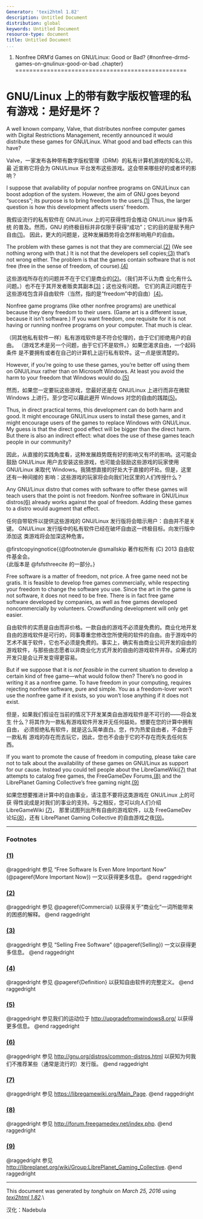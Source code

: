 ```yaml
---
Generator: 'texi2html 1.82'
description: Untitled Document
distribution: global
keywords: Untitled Document
resource-type: document
title: Untitled Document
...
```


1. Nonfree DRM’d Games on GNU/Linux: Good or Bad? {#nonfree-drmd-games-on-gnulinux-good-or-bad .chapter}
=================================================

GNU/Linux 上的带有数字版权管理的私有游戏：是好是坏？
====================================================

A well known company, Valve, that distributes nonfree computer games
with Digital Restrictions Management, recently announced it would
distribute these games for GNU/Linux. What good and bad effects can this
have?

Valve，一家发布各种带有数字版权管理（DRM）的私有计算机游戏的知名公司，最
近宣称它将会为 GNU/Linux 平台发布这些游戏。这会带来哪些好的或者坏的影响？

I suppose that availability of popular nonfree programs on GNU/Linux can
boost adoption of the system. However, the aim of GNU goes beyond
“success”; its purpose is to bring freedom to the users.[(1)](#FOOT1)
Thus, the larger question is how this development affects users’
freedom.

我假设流行的私有软件在 GNU/Linux 上的可获得性将会推动 GNU/Linux 操作系统
的普及。然而，GNU 的终极目标并非仅限于获得“成功”；它的目的是赋予用户自由[(1)](#FOOT1)。
因此，更大的问题是，这种发展趋势将会怎样影响用户的自由。

The problem with these games is not that they are
commercial.[(2)](#FOOT2) (We see nothing wrong with that.) It is not
that the developers sell copies;[(3)](#FOOT3) that’s not wrong either.
The problem is that the games contain software that is not free (free in
the sense of freedom, of course).[(4)](#FOOT4)

这些游戏所存在的问题并不在于它们是商业的[(2)](#FOOT2)。（我们并不认为商
业化有什么问题。）也不在于其开发者贩卖其副本[(3)](#FOOT3)；这也没有问题。
它们的真正问题在于这些游戏包含非自由软件（当然，指的是“freedom”中的自由）[(4)](#FOOT4)。

Nonfree game programs (like other nonfree programs) are unethical
because they deny freedom to their users. (Game art is a different
issue, because it isn’t software.) If you want freedom, one requisite
for it is not having or running nonfree programs on your computer. That
much is clear.

（同其他私有软件一样）私有游戏软件是不符合伦理的，由于它们拒绝用户的自由。
（游戏艺术是另一个问题，由于它们不是软件。）如果您渴求自由，一个起码条件
是不要拥有或者在自己的计算机上运行私有软件。这一点是很清楚的。

However, if you’re going to use these games, you’re better off using
them on GNU/Linux rather than on Microsoft Windows. At least you avoid
the harm to your freedom that Windows would do.[(5)](#FOOT5)

然而，如果您一定要玩这些游戏，您最好还是在 GNU/Linux 上进行而非在微软 
Windows 上进行。至少您可以藉此避开 Windows 对您的自由的践踏[(5)](#FOOT5)。

Thus, in direct practical terms, this development can do both harm and
good. It might encourage GNU/Linux users to install these games, and it
might encourage users of the games to replace Windows with GNU/Linux. My
guess is that the direct good effect will be bigger than the direct
harm. But there is also an indirect effect: what does the use of these
games teach people in our community?

因此，从直接的实践角度看，这种发展趋势既有好的影响又有坏的影响。这可能会
鼓励 GNU/Linux 用户去安装这些游戏，也可能会鼓励这些游戏的玩家使用 GNU/Linux 
来取代 Windows。我猜想直接的好处大于直接的坏处。但是，这里还有一种间接的
影响：这些游戏的玩家将会向我们社区里的人们传授什么？

Any GNU/Linux distro that comes with software to offer these games will
teach users that the point is not freedom. Nonfree software in GNU/Linux
distros[(6)](#FOOT6) already works against the goal of freedom. Adding
these games to a distro would augment that effect.

任何自带软件以提供这些游戏的 GNU/Linux 发行版将会暗示用户：自由并不是关键。
GNU/Linux 发行版中的私有软件已经在破坏自由这一终极目标。向发行版中添加这
类游戏将会加深这种危害。

@firstcopyingnotice{{@footnoterule @smallskip 著作权所有 (C) 2013 自由软件基金会。\
 {此版本是 @fsfsthreecite 的一部分。}

Free software is a matter of freedom, not price. A free game need not be
gratis. It is feasible to develop free games commercially, while
respecting your freedom to change the software you use. Since the art in
the game is not software, it does not need to be free. There is in fact
free game software developed by companies, as well as free games
developed noncommercially by volunteers. Crowdfunding development will
only get easier.

自由软件的实质是自由而非价格。一款自由的游戏不必须是免费的。商业化地开发
自由的游戏软件是可行的，同事尊重您修改您所使用的软件的自由。由于游戏中的
艺术不属于软件，它也不必须是免费的。事实上，确实有由商业公司开发的自由的
游戏软件，与那些由志愿者以非商业化方式开发的自由的游戏软件并存。众筹式的
开发只是会让开发变得更容易。

But if we suppose that it is *not feasible* in the current situation to
develop a certain kind of free game—what would follow then? There’s no
good in writing it as a nonfree game. To have freedom in your computing,
requires rejecting nonfree software, pure and simple. You as a
freedom-lover won’t use the nonfree game if it exists, so you won’t lose
anything if it does not exist.

但是，如果我们假设在当前的情况下开发某类自由游戏软件是不可行的——将会发生
什么？将其作为一款私有游戏软件开发并无任何益处。想要在您的计算中拥有自由，
必须拒绝私有软件，就是这么简单直白。您，作为热爱自由者，不会由于一款私有
游戏的存在而去玩它，因此，您也不会由于它的不存在而失去任何东西。

If you want to promote the cause of freedom in computing, please take
care not to talk about the availability of these games on GNU/Linux as
support for our cause. Instead you could tell people about the
LibreGameWiki[(7)](#FOOT7) that attempts to catalog free games, the
FreeGameDev Forums,[(8)](#FOOT8) and the LibrePlanet Gaming Collective’s
free gaming night.[(9)](#FOOT9)

如果您想要推进计算中的自由事业，请注意不要将这类游戏在 GNU/Linux 上的可获
得性说成是对我们的事业的支持。与之相反，您可以向人们介绍 LibreGameWiki [(7)](#FOOT7)，
那里试图列出所有自由的游戏软件，以及 FreeGameDev 论坛[(8)](#FOOT8)，还有 
LibrePlanet Gaming Collective 的自由游戏之夜[(9)](#FOOT9)。

<div class="footnote">

------------------------------------------------------------------------

### Footnotes

### [(1)](#DOCF1)

@raggedright 参见 “Free Software Is Even More Important Now”
(@pageref{More Important Now}) 一文以获得更多信息。 @end raggedright

### [(2)](#DOCF2)

@raggedright 参见 @pageref{Commercial} 以获得关于“商业化”一词所能带来的困惑的解释。 @end raggedright

### [(3)](#DOCF3)

@raggedright 参见 “Selling Free Software” (@pageref{Selling}) 一文以获得更多信息。 @end raggedright

### [(4)](#DOCF4)

@raggedright 参见 @pageref{Definition} 以获知自由软件的完整定义。 @end raggedright

### [(5)](#DOCF5)

@raggedright 参见我们的运动位于 <http://upgradefromwindows8.org/> 以获得更多信息。 @end raggedright

### [(6)](#DOCF6)

@raggedright 参见 <http://gnu.org/distros/common-distros.html> 以获知为何我们不推荐某些（通常是流行的）发行版。 @end raggedright

### [(7)](#DOCF7)

@raggedright 参见 <https://libregamewiki.org/Main_Page>. @end raggedright

### [(8)](#DOCF8)

@raggedright 参见 <http://forum.freegamedev.net/index.php>. @end
raggedright

### [(9)](#DOCF9)

@raggedright 参见
<http://libreplanet.org/wiki/Group:LibrePlanet_Gaming_Collective>. @end
raggedright

</div>

------------------------------------------------------------------------

This document was generated by *tonghuix* on *March 25, 2016* using
[*texi2html 1.82*](http://www.nongnu.org/texi2html/).\

汉化：Nadebula
